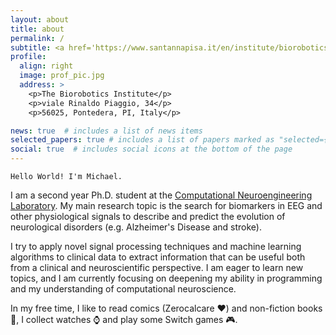 ```yaml
---
layout: about
title: about
permalink: /
subtitle: <a href='https://www.santannapisa.it/en/institute/biorobotics/biorobotics-institute'>The Biorobotics Institute</a>, <a href='https://www.santannapisa.it/it'>Sant'Anna School of Advanced Studies</a>. 
profile:
  align: right
  image: prof_pic.jpg
  address: >
    <p>The Biorobotics Institute</p>
    <p>viale Rinaldo Piaggio, 34</p>
    <p>56025, Pontedera, PI, Italy</p>

news: true  # includes a list of news items
selected_papers: true # includes a list of papers marked as "selected={true}"
social: true  # includes social icons at the bottom of the page
---
```

`Hello World! I'm Michael.`

I am a second year Ph.D. student at the <a href= 'https://CNELab.github.io'>Computational Neuroengineering Laboratory</a>. My main research topic is the search for biomarkers in EEG and other physiological signals to describe and predict the evolution of neurological disorders (e.g. Alzheimer's Disease and stroke). 

I try to apply novel signal processing techniques and machine learning algorithms to clinical data to extract information that can be useful both from a clinical and neuroscientific perspective. I am eager to learn new topics, and I am currently focusing on deepening my ability in programming and my understanding of computational neuroscience.

In my free time, I like to read comics (Zerocalcare ❤️) and non-fiction books 📖, I collect watches ⌚ and play some Switch games 🎮.

<!---
Write your biography here. Tell the world about yourself. Link to your favorite [subreddit](http://reddit.com). You can put a picture in, too. The code is already in, just name your picture `prof_pic.jpg` and put it in the `img/` folder.>

Put your address / P.O. box / other info right below your picture. You can also disable any these elements by editing `profile` property of the YAML header of your `_pages/about.md`. Edit `_bibliography/papers.bib` and Jekyll will render your [publications page](/al-folio/publications/) automatically.

Link to your social media connections, too. This theme is set up to use [Font Awesome icons](http://fortawesome.github.io/Font-Awesome/) and [Academicons](https://jpswalsh.github.io/academicons/), like the ones below. Add your Facebook, Twitter, LinkedIn, Google Scholar, or just disable all of them.
-->
